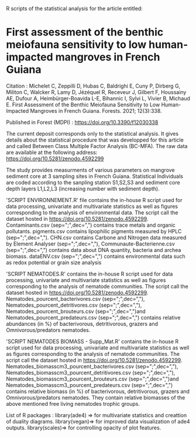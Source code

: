 R scripts of the statistical analysis for the article entitled:

# First assessment of the benthic meiofauna sensitivity to low human-impacted mangroves in French Guiana

Citation : Michelet C, Zeppilli D, Hubas C, Baldrighi E, Cuny P, Dirberg G, Militon C, Walcker R, Lamy D, Jézéquel R, Receveur J, Gilbert F, Houssainy AE, Dufour A, Heimbürger-Boavida L-E, Bihannic I, Sylvi L, Vivier B, Michaud E. First Assessment of the Benthic Meiofauna Sensitivity to Low Human-Impacted Mangroves in French Guiana. Forests. 2021; 12(3):338.

Published in Forest (MDPI) : https://doi.org/10.3390/f12030338

The current deposit corresponds only to the statistical analysis. It gives details about the statistical procedure that was developped for this article and called Between Class Multiple Factor Analysis (BC-MFA). The raw data are available at the following address: https://doi.org/10.5281/zenodo.4592299

The study provides measurments of various parameters on mangrove sediment core at 3 sampling sites in French Guiana. Statistical Individuals are coded according to the sanpling station S1,S2,S3 and sediment core depth layers L1,L2,L3 (increasing number with sediment depth).

'SCRIPT ENVIRONNEMENT.R' file contains the in-house R script used for data processing, univariate and multivariate statistics as well as figures corresponding to the analysis of environmental data. The script call the dataset hosted in https://doi.org/10.5281/zenodo.4592299. Contaminants.csv (sep=";",dec=",") contains trace metals and organic pollutants. pigments.csv contains lipophilic pigments measured by HPLC (sep=";",dec=","). CHN.csv contains Carbone and Nitrogen data measured by Element Analyser (sep=";",dec=","), Communaute-Bacterienne.csv (sep=";",dec=",") contains data about DNA quantity, bacteria and archea biomass. dataENV.csv (sep=";",dec=",") contains environmental data such as redox potential or grain size analysis

'SCRIPT NEMATODES.R' contains the in-house R script used for data processing, univariate and multivariate statistics as well as figures corresponding to the analysis of nematode communities. The script call the dataset hosted in https://doi.org/10.5281/zenodo.4592299. Nematodes_pourcent_bacterivores.csv (sep=";",dec=","), Nematodes_pourcent_detritivores.csv (sep=";",dec=","), Nematodes_pourcent_brouteurs.csv (sep=";",dec=",")and Nematodes_pourcent_predateurs.csv (sep=";",dec=",") contains relative abundances (in %) of bacterivorous, detritivorous, grazers and Omnivorous/predators nematodes.

'SCRIPT NEMATODES BIOMASS - Supp_Mat.R' contains the in-house R script used for data processing, univariate and multivariate statistics as well as figures corresponding to the analysis of nematode communities. The script call the dataset hosted in https://doi.org/10.5281/zenodo.4592299. Nematodes_biomasscm3_pourcent_bacterivores.csv (sep=";",dec=","), Nematodes_biomasscm3_pourcent_detritivores.csv (sep=";",dec=","), Nematodes_biomasscm3_pourcent_brouteurs.csv (sep=";",dec=",")and Nematodes_biomasscm3_pourcent_predateurs.csv (sep=";",dec=",") contains relative biomass (in %) of bacterivorous, detritivorous, grazers and Omnivorous/predators nematodes. They contain relative biomasses of the above mentioned free living nematodes trophic groups. 

List of R packages :
library(ade4) => for multivariate statistics and creattion of duality diagrams.
library(vegan)=> for improved data visualization of ade4 outputs.
library(scales)=> for controlling opacity of plot features.
